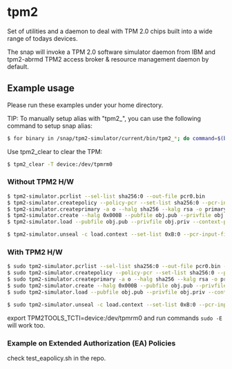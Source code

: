 # tpm2

Set of utilities and a daemon to deal with TPM 2.0 chips built into a wide range of todays devices.

The snap will invoke a TPM 2.0 software simulator daemon from IBM and tpm2-abrmd TPM2 access broker & resource management daemon by default.

## Example usage

Please run these examples under your home directory.

TIP: To manually setup alias with "tpm2_", you can use the following command to setup snap alias:

```bash
$ for binary in /snap/tpm2-simulator/current/bin/tpm2_*; do command=$(basename $binary | cut -c 6-); sudo snap alias tpm2-simulator.$(echo $command | sed 's/_/-/g') tpm2_$command; done
```

Use tpm2_clear to clear the TPM:
```bash
$ tpm2_clear -T device:/dev/tpmrm0
```

### Without TPM2 H/W

```bash
$ tpm2-simulator.pcrlist --sel-list sha256:0 --out-file pcr0.bin
$ tpm2-simulator.createpolicy --policy-pcr --set-list sha256:0 --pcr-input-file pcr0.bin --policy-file policy.digest
$ tpm2-simulator.createprimary -a o --halg sha256 --kalg rsa -o primary.context
$ tpm2-simulator.create --halg 0x000B --pubfile obj.pub --privfile obj.priv --context-parent primary.context -L policy.digest --object-attributes 0x492 -I- <<< "MYSECRET"
$ tpm2-simulator.load --pubfile obj.pub --privfile obj.priv --context-parent primary.context --name load.name --out-context load.context

$ tpm2-simulator.unseal -c load.context --set-list 0xB:0 --pcr-input-file pcr0.bin
```

### With TPM2 H/W

```bash
$ sudo tpm2-simulator.pcrlist --sel-list sha256:0 --out-file pcr0.bin -T device:/dev/tpmrm0
$ sudo tpm2-simulator.createpolicy --policy-pcr --set-list sha256:0 --pcr-input-file pcr0.bin --policy-file policy.digest -T device:/dev/tpmrm0
$ sudo tpm2-simulator.createprimary -a o --halg sha256 --kalg rsa -o primary.context -T device:/dev/tpmrm0
$ sudo tpm2-simulator.create --halg 0x000B --pubfile obj.pub --privfile obj.priv --context-parent primary.context -L policy.digest --object-attributes 0x492 -I- <<< "MYSECRET" -T device:/dev/tpmrm0
$ sudo tpm2-simulator.load --pubfile obj.pub --privfile obj.priv --context-parent primary.context --name load.name --out-context load.context -T device:/dev/tpmrm0

$ sudo tpm2-simulator.unseal -c load.context --set-list 0xB:0 --pcr-input-file pcr0.bin -T device:/dev/tpmrm0
```

export TPM2TOOLS_TCTI=device:/dev/tpmrm0 and run commands `sudo -E` will work too.

### Example on Extended Authorization (EA) Policies

check test_eapolicy.sh in the repo.
